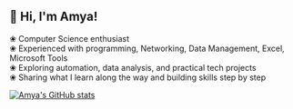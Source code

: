 ## 👋 Hi, I'm Amya!

❀ Computer Science enthusiast <br/>
❀ Experienced with programming, Networking, Data Management, Excel, Microsoft Tools <br/>
❀ Exploring automation, data analysis, and practical tech projects <br/>
❀ Sharing what I learn along the way and building skills step by step <br/>


[![Amya's GitHub stats](https://github-readme-stats.vercel.app/api?username=AmyaCGupta&show_icons=true&theme=radical_hide_rank=true)](https://github.com/AmyaCGupta/github-readme-stats)
